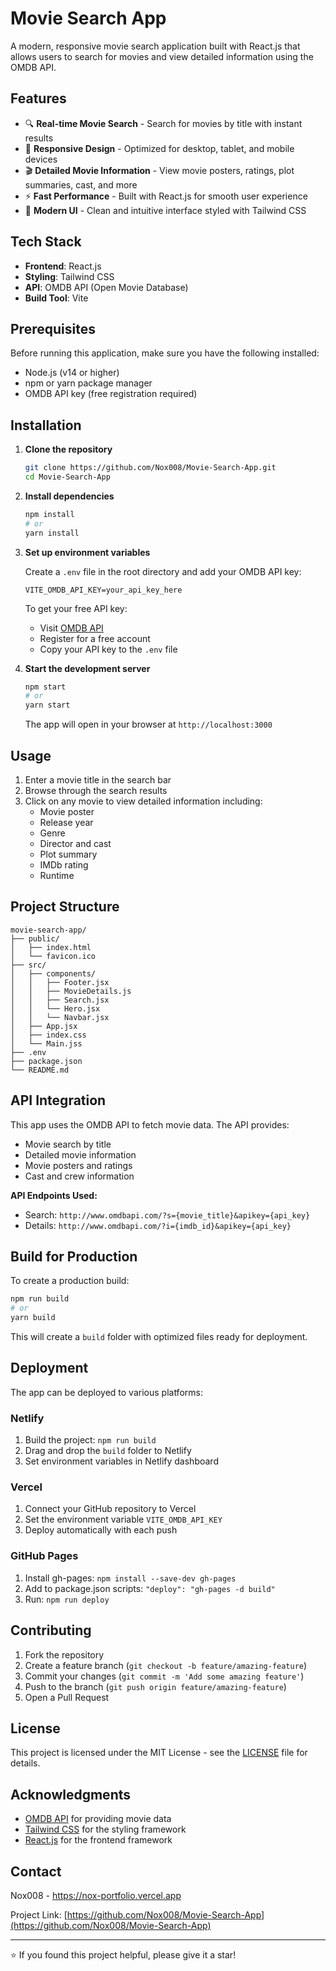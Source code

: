 # Movie Search App

A modern, responsive movie search application built with React.js that allows users to search for movies and view detailed information using the OMDB API.

## Features

- 🔍 **Real-time Movie Search** - Search for movies by title with instant results
- 📱 **Responsive Design** - Optimized for desktop, tablet, and mobile devices
- 🎬 **Detailed Movie Information** - View movie posters, ratings, plot summaries, cast, and more
- ⚡ **Fast Performance** - Built with React.js for smooth user experience
- 🎨 **Modern UI** - Clean and intuitive interface styled with Tailwind CSS

## Tech Stack

- **Frontend**: React.js
- **Styling**: Tailwind CSS
- **API**: OMDB API (Open Movie Database)
- **Build Tool**: Vite

## Prerequisites

Before running this application, make sure you have the following installed:

- Node.js (v14 or higher)
- npm or yarn package manager
- OMDB API key (free registration required)

## Installation

1. **Clone the repository**
   ```bash
   git clone https://github.com/Nox008/Movie-Search-App.git
   cd Movie-Search-App
   ```

2. **Install dependencies**
   ```bash
   npm install
   # or
   yarn install
   ```

3. **Set up environment variables**
   
   Create a `.env` file in the root directory and add your OMDB API key:
   ```env
   VITE_OMDB_API_KEY=your_api_key_here
   ```
   
   To get your free API key:
   - Visit [OMDB API](http://www.omdbapi.com/apikey.aspx)
   - Register for a free account
   - Copy your API key to the `.env` file

4. **Start the development server**
   ```bash
   npm start
   # or
   yarn start
   ```

   The app will open in your browser at `http://localhost:3000`

## Usage

1. Enter a movie title in the search bar
2. Browse through the search results
3. Click on any movie to view detailed information including:
   - Movie poster
   - Release year
   - Genre
   - Director and cast
   - Plot summary
   - IMDb rating
   - Runtime

## Project Structure

```
movie-search-app/
├── public/
│   ├── index.html
│   └── favicon.ico
├── src/
│   ├── components/
│   │   ├── Footer.jsx
│   │   ├── MovieDetails.js
│   │   ├── Search.jsx
│   │   └── Hero.jsx
│   │   └── Navbar.jsx        
│   ├── App.jsx
│   ├── index.css
│   └── Main.jss
├── .env
├── package.json
└── README.md
```

## API Integration

This app uses the OMDB API to fetch movie data. The API provides:

- Movie search by title
- Detailed movie information
- Movie posters and ratings
- Cast and crew information

**API Endpoints Used:**
- Search: `http://www.omdbapi.com/?s={movie_title}&apikey={api_key}`
- Details: `http://www.omdbapi.com/?i={imdb_id}&apikey={api_key}`

## Build for Production

To create a production build:

```bash
npm run build
# or
yarn build
```

This will create a `build` folder with optimized files ready for deployment.

## Deployment

The app can be deployed to various platforms:

### Netlify
1. Build the project: `npm run build`
2. Drag and drop the `build` folder to Netlify
3. Set environment variables in Netlify dashboard

### Vercel
1. Connect your GitHub repository to Vercel
2. Set the environment variable `VITE_OMDB_API_KEY`
3. Deploy automatically with each push

### GitHub Pages
1. Install gh-pages: `npm install --save-dev gh-pages`
2. Add to package.json scripts: `"deploy": "gh-pages -d build"`
3. Run: `npm run deploy`

## Contributing

1. Fork the repository
2. Create a feature branch (`git checkout -b feature/amazing-feature`)
3. Commit your changes (`git commit -m 'Add some amazing feature'`)
4. Push to the branch (`git push origin feature/amazing-feature`)
5. Open a Pull Request

## License

This project is licensed under the MIT License - see the [LICENSE](LICENSE) file for details.

## Acknowledgments

- [OMDB API](http://www.omdbapi.com/) for providing movie data
- [Tailwind CSS](https://tailwindcss.com/) for the styling framework
- [React.js](https://reactjs.org/) for the frontend framework

## Contact

Nox008 - https://nox-portfolio.vercel.app

Project Link: [https://github.com/Nox008/Movie-Search-App](https://github.com/Nox008/Movie-Search-App)

---

⭐ If you found this project helpful, please give it a star!